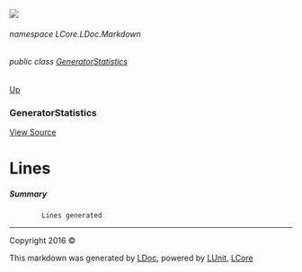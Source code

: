 ![](Content/LDoc-banner-small.png "")

###### namespace LCore.LDoc.Markdown

###### public class [GeneratorStatistics](docs/GeneratorStatistics.md)
[Up](docs/GeneratorStatistics.md)

### GeneratorStatistics
[View Source](Markdown/Statistics/GeneratorStatistics.cs)

# Lines

##### Summary

            Lines generated
            



---

Copyright 2016 &copy; [](../README.md) [](../TableOfContents.md)

This markdown was generated by [LDoc](https://github.com/CodeSingularity/LDoc), powered by [LUnit](https://github.com/CodeSingularity/LUnit), [LCore](https://github.com/CodeSingularity/LCore)
